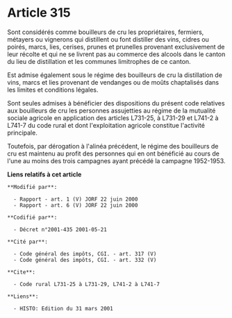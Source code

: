 # Article 315

Sont considérés comme bouilleurs de cru les propriétaires, fermiers, métayers ou vignerons qui distillent ou font distiller
des vins, cidres ou poirés, marcs, lies, cerises, prunes et prunelles provenant exclusivement de leur récolte et qui ne se
livrent pas au commerce des alcools dans le canton du lieu de distillation et les communes limitrophes de ce canton.

Est admise également sous le régime des bouilleurs de cru la distillation de vins, marcs et lies provenant de vendanges ou de
moûts chaptalisés dans les limites et conditions légales.

Sont seules admises à bénéficier des dispositions du présent code relatives aux bouilleurs de cru les personnes assujetties
au régime de la mutualité sociale agricole en application des articles L731-25, à L731-29 et L741-2 à L741-7 du code rural et
dont l'exploitation agricole constitue l'activité principale.

Toutefois, par dérogation à l'alinéa précédent, le régime des bouilleurs de cru est maintenu au profit des personnes qui en
ont bénéficié au cours de l'une au moins des trois campagnes ayant précédé la campagne 1952-1953.

**Liens relatifs à cet article**

	**Modifié par**:

	  - Rapport - art. 1 (V) JORF 22 juin 2000
	  - Rapport - art. 6 (V) JORF 22 juin 2000

	**Codifié par**:

	  - Décret n°2001-435 2001-05-21

	**Cité par**:

	  - Code général des impôts, CGI. - art. 317 (V)
	  - Code général des impôts, CGI. - art. 332 (V)

	**Cite**:

	  - Code rural L731-25 à L731-29, L741-2 à L741-7

	**Liens**:

	  - HISTO: Edition du 31 mars 2001
